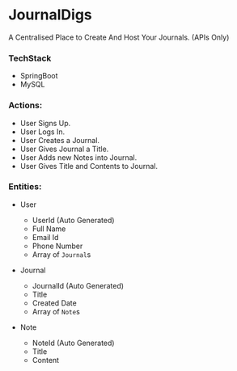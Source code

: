 # JournalDigs
A Centralised Place to Create And Host Your Journals. (APIs Only)

### TechStack
* SpringBoot
* MySQL

### Actions:
* User Signs Up.
* User Logs In.
* User Creates a Journal.
* User Gives Journal a Title.
* User Adds new Notes into Journal.
* User Gives Title and Contents to Journal.

### Entities:
* User
  * UserId (Auto Generated)
  * Full Name
  * Email Id
  * Phone Number
  * Array of `Journal`s

* Journal
  * JournalId (Auto Generated)
  * Title
  * Created Date
  * Array of `Note`s
  
* Note
  * NoteId (Auto Generated)
  * Title
  * Content
